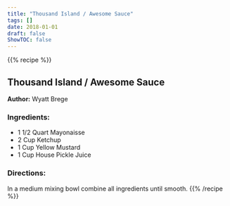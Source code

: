 ```yaml
---
title: "Thousand Island / Awesome Sauce"
tags: []
date: 2018-01-01
draft: false
ShowTOC: false
---
```


{{% recipe %}}

## Thousand Island / Awesome Sauce

**Author:** Wyatt Brege



### Ingredients:

-   1 1/2 Quart Mayonaisse
-   2 Cup Ketchup
-   1 Cup Yellow Mustard
-   1 Cup House Pickle Juice

### Directions: 

In a medium mixing bowl combine all ingredients until smooth.
{{% /recipe %}}
